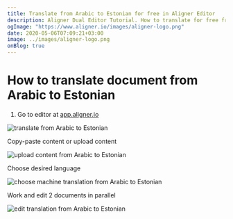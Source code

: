 ```yaml
---
title: Translate from Arabic to Estonian for free in Aligner Editor
description: Aligner Dual Editor Tutorial. How to translate for free from Arabic to Estonian. Aligner is multilingual document management platform. 
ogImage: "https://www.aligner.io/images/aligner-logo.png"
date: 2020-05-06T07:09:21+03:00
image: ../images/aligner-logo.png
onBlog: true
---
```


# How to translate document from Arabic to Estonian

1. Go to editor at [app.aligner.io](https://app.aligner.io "Aligner App web page")

![translate from Arabic to Estonian](../aligner-blank-editor.png "translate from Arabic to Estonian")

Copy-paste content or upload content

![upload content from Arabic to Estonian](../aligner-uploaded-document.png "upload content from Arabic to Estonian")

Choose desired language

![choose machine translation from Arabic to Estonian](../aligner-language-dropdown.png "choose machine translation from Arabic to Estonian")

Work and edit 2 documents in parallel

![edit translation from Arabic to Estonian](../aligner-double-sitded-editor.png "edit translation from Arabic to Estonian")

